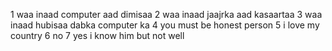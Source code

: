 1 waa inaad computer aad dimisaa 
2 waa inaad jaajrka aad kasaartaa 
3 waa inaad hubisaa dabka computer ka
4 you must be honest person
5 i love my country
6 no
7 yes i know him but not well

